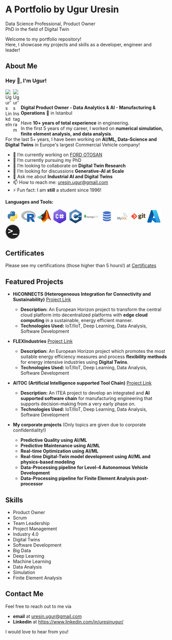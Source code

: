 # A Portfolio by Ugur Uresin
Data Science Professional, Product Owner  
PhD in the field of Digital Twin   

Welcome to my portfolio repository!  
Here, I showcase my projects and skills as a developer, engineer and leader!

## About Me

<h3 title="hehehe"> Hey 👋, I'm Ugur!</h3>

<a href="https://www.linkedin.com/in/uresinugur/">
  <img align="left" alt="Ugur's LinkdeIn" width="24px" src="https://cdn.jsdelivr.net/npm/simple-icons@v3/icons/linkedin.svg" />
</a>
<a href="https://www.instagram.com/ugururesin/">
  <img align="left" alt="Ugur's Instagram" width="24px" src="https://cdn.jsdelivr.net/npm/simple-icons@v3/icons/instagram.svg" />
</a>

<br />
<br />

**Digital Product Owner - Data Analytics & AI - Manufacturing & Operations** 🚀 in Istanbul

Have **10+ years of total experience** in engineering.  
In the first 5 years of my career, I worked on **numerical simulation, finite element analysis, and data analysis**.  
For the last 5+ years, I have been working on **AI/ML, Data-Science and Digital Twins** in Europe's largest Commercial Vehicle company!

- 🔭 I’m currently working on [FORD OTOSAN](https://www.fordotosan.com.tr/en)
- 🌱 I’m currently pursuing my PhD
- 👯 I’m looking to collaborate on **Digital Twin Research**
- 🤔 I’m looking for discussions **Generative-AI at Scale**
- 💬 Ask me about **Industrial AI and Digital Twins**
- 📫 How to reach me: uresin.ugur@gmail.com
- ⚡ Fun fact: I am **still** a student since 1996!


**Languages and Tools:**  

<code><img height="45" src="https://raw.githubusercontent.com/github/explore/80688e429a7d4ef2fca1e82350fe8e3517d3494d/topics/python/python.png"></code>
<code><img height="45" src="https://raw.githubusercontent.com/github/explore/80688e429a7d4ef2fca1e82350fe8e3517d3494d/topics/r/r.png"></code>
<code><img height="45" src="https://raw.githubusercontent.com/github/explore/80688e429a7d4ef2fca1e82350fe8e3517d3494d/topics/matlab/matlab.png"></code>
<code><img height="45" src="https://raw.githubusercontent.com/github/explore/80688e429a7d4ef2fca1e82350fe8e3517d3494d/topics/csharp/csharp.png"></code>
<code><img height="45" src="https://raw.githubusercontent.com/github/explore/80688e429a7d4ef2fca1e82350fe8e3517d3494d/topics/cpp/cpp.png"></code>
<code><img height="45" src="https://raw.githubusercontent.com/github/explore/80688e429a7d4ef2fca1e82350fe8e3517d3494d/topics/mongodb/mongodb.png"></code>
<code><img height="45" src="https://raw.githubusercontent.com/github/explore/80688e429a7d4ef2fca1e82350fe8e3517d3494d/topics/sql/sql.png"></code>
<code><img height="45" src="https://raw.githubusercontent.com/github/explore/80688e429a7d4ef2fca1e82350fe8e3517d3494d/topics/mysql/mysql.png"></code>
<code><img height="45" src="https://raw.githubusercontent.com/github/explore/80688e429a7d4ef2fca1e82350fe8e3517d3494d/topics/git/git.png"></code>
<code><img height="45" src="https://raw.githubusercontent.com/github/explore/80688e429a7d4ef2fca1e82350fe8e3517d3494d/topics/azure/azure.png"></code>
<code><img height="45" src="https://raw.githubusercontent.com/github/explore/80688e429a7d4ef2fca1e82350fe8e3517d3494d/topics/terminal/terminal.png"></code>

## Certificates
Please see my certifications (those higher than 5 hours!) at  [Certificates](https://github.com/ugururesin/portfolio/blob/main/certificates.md)

## Featured Projects
- **HiCONNECTS (Heterogeneous Integration for Connectivity and Sustainability)** [Project Link](https://www.hiconnects.org/)
  - **Description:** An European Horizon project to transform the central cloud platform into decentralized platforms with **edge cloud computing** in a sustainable, energy efficient manner.
  - **Technologies Used:** IoT/IIoT, Deep Learning, Data Analysis, Software Development

- **FLEXIndustries** [Project Link](https://flexindustries.eu/)
  - **Description:** An European Horizon project which promotes the most suitable energy efficiency measures and process **flexibility methods** for energy intensive industries using **Digital Twins**.
  - **Technologies Used:** IoT/IIoT, Deep Learning, Data Analysis, Software Development

- **AITOC (Artificial Intelligence supported Tool Chain)** [Project Link](https://aitoc.eu/)
  - **Description:** An ITEA project to develop an integrated and **AI supported software chain** for manufacturing engineering that supports decision-making from a very early phase on.
  - **Technologies Used:** IoT/IIoT, Deep Learning, Data Analysis, Software Development
  
- **My corporate projects** (Only topics are given due to corporate confidentiality!)
	* **Predictive Quality using AI/ML**
	* **Predictive Maintenance using AI/ML**
	* **Real-time Optimization using AI/ML**
	* **Real-time Digital-Twin model development using AI/ML and physics-based modeling**
	* **Data-Processing pipeline for Level-4 Autonomous Vehicle Development**
	* **Data-Processing pipeline for Finite Element Analysis post-processor**

## Skills
- Product Owner
- Scrum
- Team Leadership
- Project Management
- Industry 4.0
- Digital Twins
- Software Development
- Big Data
- Deep Learning
- Machine Learning
- Data Analysis
- Simulation
- Finite Element Analysis

## Contact Me

Feel free to reach out to me via  
* **email** at uresin.ugur@gmail.com
* **Linkedin** at https://www.linkedin.com/in/uresinugur/
  
I would love to hear from you!

